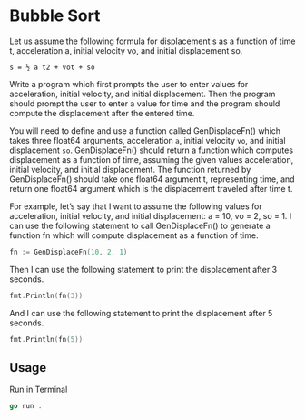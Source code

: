 # Bubble Sort

Let us assume the following formula for displacement s as a function of time t, acceleration a, initial velocity vo, and initial displacement so.

```
s = ½ a t2 + vot + so
```

Write a program which first prompts the user to enter values for acceleration, initial velocity, and initial displacement. Then the program should prompt the user to enter a value for time and the program should compute the displacement after the entered time.

You will need to define and use a function called GenDisplaceFn() which takes three float64
arguments, acceleration `a`, initial velocity `vo`, and initial displacement `so`. GenDisplaceFn() should return a function which computes displacement as a function of time, assuming the given values acceleration, initial velocity, and initial displacement. The function returned by GenDisplaceFn() should take one float64 argument t, representing time, and return one float64 argument which is the displacement traveled after time t.

For example, let’s say that I want to assume the following values for acceleration, initial velocity, and initial displacement: a = 10, vo = 2, so = 1. I can use the following statement to call GenDisplaceFn() to generate a function fn which will compute displacement as a function of time.

```go
fn := GenDisplaceFn(10, 2, 1)
```

Then I can use the following statement to print the displacement after 3 seconds.

```go
fmt.Println(fn(3))
```

And I can use the following statement to print the displacement after 5 seconds.

```go
fmt.Println(fn(5))
```

## Usage

Run in Terminal

```go
go run .     
```